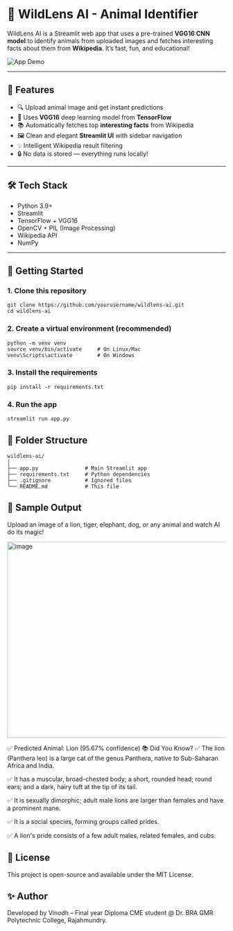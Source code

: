 # 🦁 WildLens AI - Animal Identifier

WildLens AI is a Streamlit web app that uses a pre-trained **VGG16 CNN model** to identify animals from uploaded images and fetches interesting facts about them from **Wikipedia**. It’s fast, fun, and educational!

![App Demo](https://img.shields.io/badge/Built%20with-Streamlit-brightgreen?style=flat&logo=streamlit)

---

## 📸 Features

- 🔍 Upload animal image and get instant predictions
- 🧠 Uses **VGG16** deep learning model from **TensorFlow**
- 📚 Automatically fetches top **interesting facts** from Wikipedia
- 🖼️ Clean and elegant **Streamlit UI** with sidebar navigation
- 💡 Intelligent Wikipedia result filtering
- 🔒 No data is stored — everything runs locally!

---

## 🛠️ Tech Stack

- Python 3.9+
- Streamlit
- TensorFlow + VGG16
- OpenCV + PIL (Image Processing)
- Wikipedia API
- NumPy

---

## 🚀 Getting Started

### 1. Clone this repository

```
git clone https://github.com/yourusername/wildlens-ai.git
cd wildlens-ai
```
### 2. Create a virtual environment (recommended)
```
python -m venv venv
source venv/bin/activate     # On Linux/Mac
venv\Scripts\activate        # On Windows
```
### 3. Install the requirements
```
pip install -r requirements.txt
```
### 4. Run the app
```
streamlit run app.py
```
## 📂 Folder Structure
```
wildlens-ai/
│
├── app.py               # Main Streamlit app
├── requirements.txt     # Python dependencies
├── .gitignore           # Ignored files
└── README.md            # This file
```
## 📸 Sample Output
Upload an image of a lion, tiger, elephant, dog, or any animal and watch AI do its magic!

<img width="678" height="452" alt="image" src="https://github.com/user-attachments/assets/8198e9e4-7268-4e8d-9d52-1cf6dbe4c4d5" />

✅ Predicted Animal: Lion (95.67% confidence)
📚 Did You Know?
✅ The lion (Panthera leo) is a large cat of the genus Panthera, native to Sub-Saharan Africa and India.

✅ It has a muscular, broad-chested body; a short, rounded head; round ears; and a dark, hairy tuft at the tip of its tail.

✅ It is sexually dimorphic; adult male lions are larger than females and have a prominent mane.

✅ It is a social species, forming groups called prides.

✅ A lion's pride consists of a few adult males, related females, and cubs.

## 📜 License
This project is open-source and available under the MIT License.

## ✨ Author
Developed by Vinodh – Final year Diploma CME student @ Dr. BRA GMR Polytechnic College, Rajahmundry.

